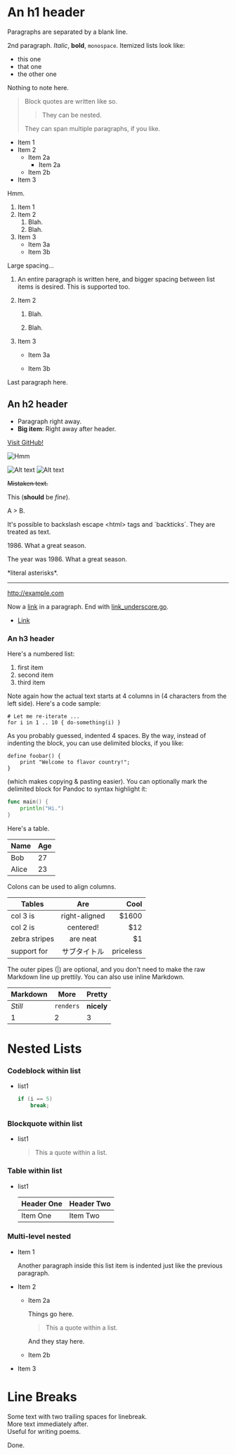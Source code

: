 An h1 header
============

Paragraphs are separated by a blank line.

2nd paragraph. *Italic*, **bold**, `monospace`. Itemized lists look like:

-	this one
-	that one
-	the other one

Nothing to note here.

> Block quotes are written like so.
>
> > They can be nested.
>
> They can span multiple paragraphs, if you like.

-	Item 1
-	Item 2
	-	Item 2a
		-	Item 2a
	-	Item 2b
-	Item 3

Hmm.

1.	Item 1
2.	Item 2
	1.	Blah.
	2.	Blah.
3.	Item 3
	-	Item 3a
	-	Item 3b

Large spacing...

1.	An entire paragraph is written here, and bigger spacing between list items is desired. This is supported too.

2.	Item 2

	1.	Blah.

	2.	Blah.

3.	Item 3

	-	Item 3a

	-	Item 3b

Last paragraph here.

An h2 header
------------

-	Paragraph right away.
-	**Big item**: Right away after header.

[Visit GitHub!](www.github.com)

![Hmm](http://example.org/image.png)

![Alt text](/path/to/img.jpg "Optional title") ![Alt text](/path/to/img.jpg "Hello \" 世界")

~~Mistaken text.~~

This (**should** be *fine*).

A \> B.

It's possible to backslash escape \<html\> tags and \`backticks\`. They are treated as text.

1986\. What a great season.

The year was 1986. What a great season.

\*literal asterisks\*.

---

http://example.com

Now a [link](www.github.com) in a paragraph. End with [link_underscore.go](www.github.com).

-	[Link](www.example.com)

### An h3 header

Here's a numbered list:

1.	first item
2.	second item
3.	third item

Note again how the actual text starts at 4 columns in (4 characters from the left side). Here's a code sample:

```
# Let me re-iterate ...
for i in 1 .. 10 { do-something(i) }
```

As you probably guessed, indented 4 spaces. By the way, instead of indenting the block, you can use delimited blocks, if you like:

```
define foobar() {
    print "Welcome to flavor country!";
}
```

(which makes copying & pasting easier). You can optionally mark the delimited block for Pandoc to syntax highlight it:

```Go
func main() {
	println("Hi.")
}
```

Here's a table.

| Name  | Age |
|-------|-----|
| Bob   | 27  |
| Alice | 23  |

Colons can be used to align columns.

| Tables        | Are           | Cool      |
|---------------|:-------------:|----------:|
| col 3 is      | right-aligned |     $1600 |
| col 2 is      |   centered!   |       $12 |
| zebra stripes |   are neat    |        $1 |
| support for   | サブタイトル  | priceless |

The outer pipes (|) are optional, and you don't need to make the raw Markdown line up prettily. You can also use inline Markdown.

| Markdown | More      | Pretty     |
|----------|-----------|------------|
| *Still*  | `renders` | **nicely** |
| 1        | 2         | 3          |

Nested Lists
============

### Codeblock within list

-	list1

	```C
	if (i == 5)
	    break;
	```

### Blockquote within list

-	list1

	> This a quote within a list.

### Table within list

-	list1

	| Header One | Header Two |
	|------------|------------|
	| Item One   | Item Two   |

### Multi-level nested

-	Item 1

	Another paragraph inside this list item is indented just like the previous paragraph.

-	Item 2

	-	Item 2a

		Things go here.

		> This a quote within a list.

		And they stay here.

	-	Item 2b

-	Item 3

Line Breaks
===========

Some text with two trailing spaces for linebreak.  
More text immediately after.  
Useful for writing poems.

Done.
